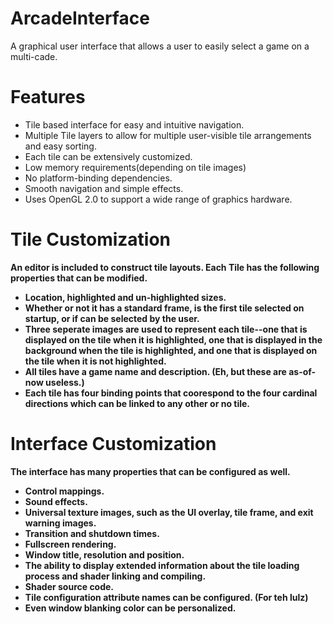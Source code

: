 ArcadeInterface
===============

A graphical user interface that allows a user to easily select a game on a multi-cade.

Features
========
* Tile based interface for easy and intuitive navigation.
* Multiple Tile layers to allow for multiple user-visible tile arrangements and easy sorting.
* Each tile can be extensively customized.
* Low memory requirements(depending on tile images)
* No platform-binding dependencies.
* Smooth navigation and simple effects.
* Uses OpenGL 2.0 to support a wide range of graphics hardware.

Tile Customization
=============
<b>An editor is included to construct tile layouts.<b> 
Each Tile has the following properties that can be modified.
* Location, highlighted and un-highlighted sizes.
* Whether or not it has a standard frame, is the first tile selected on startup, or if can be selected by the
user.
* Three seperate images are used to represent each tile--one that is displayed on the tile when it is 
highlighted, one that is displayed in the background when the tile is highlighted, and one that is displayed
on the tile when it is not highlighted.
* All tiles have a game name and description. (Eh, but these are as-of-now useless.)
* Each tile has four binding points that coorespond to the four cardinal directions which can be linked to any
other or no tile.

Interface Customization
=======================
The interface has many properties that can be configured as well.
* Control mappings.
* Sound effects.
* Universal texture images, such as the UI overlay, tile frame, and exit warning images.
* Transition and shutdown times.
* Fullscreen rendering.
* Window title, resolution and position.
* The ability to display extended information about the tile loading process and shader linking and compiling.
* Shader source code.
* Tile configuration attribute names can be configured. (For teh lulz)
* Even window blanking color can be personalized.

